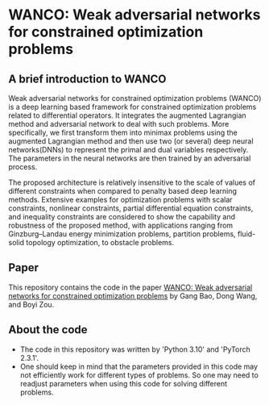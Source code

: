 # WANCO: Weak adversarial networks for constrained optimization problems

## A brief introduction to WANCO
Weak adversarial networks for constrained optimization problems (WANCO) is a deep learning based framework for constrained optimization problems related to differential operators. It integrates the augmented Lagrangian method and adversarial network to deal with such problems. More specifically, we first transform them into minimax problems using the augmented Lagrangian method and then use two (or several) deep neural networks(DNNs) to represent the primal and dual variables respectively. The parameters in the neural networks are then trained by an adversarial process.

The proposed architecture is relatively insensitive to the scale of values of different constraints when compared to penalty based deep learning methods. Extensive
examples for optimization problems with scalar constraints, nonlinear constraints, partial differential equation constraints, and inequality constraints are considered to show the capability and robustness of the proposed method, with applications ranging from Ginzburg–Landau energy minimization problems, partition problems, fluid-solid topology optimization, to obstacle problems.

## Paper
This repository contains the code in the paper [WANCO: Weak adversarial networks for constrained optimization problems](https://arxiv.org/abs/2407.03647) by Gang Bao, Dong Wang, and Boyi Zou.

## About the code
* The code in this repository was written by 'Python 3.10' and 'PyTorch 2.3.1'.
* One should keep in mind that the parameters provided in this code may not efficiently work for different types of problems. So one may need to readjust parameters when using this code for solving different problems.
